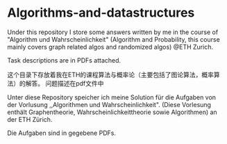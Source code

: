 # Algorithms-and-datastructures

Under this repository I store some answers written by me in the course of "Algorithm und Wahrscheinlichkeit" (Algorithm and Probability,
this course mainly covers graph related algos and randomized algos) @ETH Zurich. 

Task descriptions are in PDFs attached.

这个目录下存放着我在ETH的课程算法与概率论（主要包括了图论算法，概率算法）的解答。
问题描述在pdf文件中

Unter diese Repository speicher ich meine Solution für die Aufgaben von der Vorlusung ,,Algorithmen und Wahrscheinlichkeit". 
(Diese Vorlesung enthält Graphentheorie, Wahrscheinlichkeittheorie sowie Algorithmen) an der ETH Zürich.

Die Aufgaben sind in gegebene PDFs.

